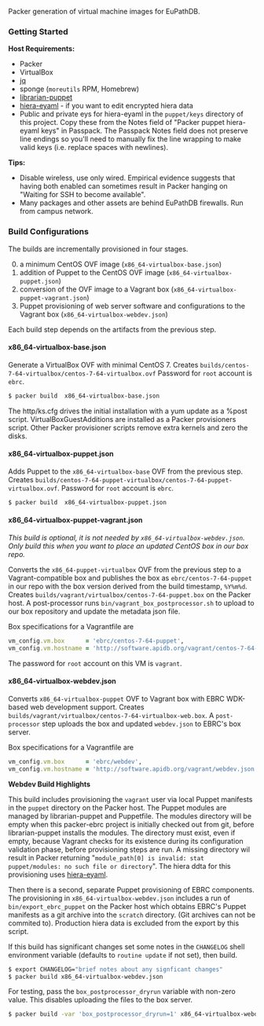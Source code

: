 Packer generation of virtual machine images for EuPathDB.

### Getting Started

**Host Requirements:**

- Packer
- VirtualBox
- [jq](https://stedolan.github.io/jq/)
- sponge (`moreutils` RPM, Homebrew)
- [librarian-puppet](https://github.com/rodjek/librarian-puppet)
- [hiera-eyaml](https://github.com/voxpupuli/hiera-eyaml) - if you want to edit encrypted hiera data
- Public and private eys for hiera-eyaml in the `puppet/keys` directory
of this project. Copy these from the Notes field of "Packer puppet
hiera-eyaml keys" in Passpack. The Passpack Notes field does not
preserve line endings so you'll need to manually fix the line wrapping
to make valid keys (i.e. replace spaces with newlines).

**Tips:**

- Disable wireless, use only wired. Empirical evidence suggests that
having both enabled can sometimes result in Packer hanging on "Waiting
for SSH to become available".
- Many packages and other assets are behind EuPathDB firewalls. Run from
campus network.

### Build Configurations

The builds are incrementally provisioned in four stages.

  0. a minimum CentOS OVF image (`x86_64-virtualbox-base.json`)
  0. addition of Puppet to the CentOS OVF image (`x86_64-virtualbox-puppet.json`)
  0. conversion of the OVF image to a Vagrant box (`x86_64-virtualbox-puppet-vagrant.json`)
  0. Puppet provisioning of web server software and configurations to the Vagrant box (`x86_64-virtualbox-webdev.json`)

Each build step depends on the artifacts from the previous step.

#### x86_64-virtualbox-base.json

Generate a VirtualBox OVF with minimal CentOS 7. Creates
`builds/centos-7-64-virtualbox/centos-7-64-virtualbox.ovf`
Password for `root` account is `ebrc`.

```bash
$ packer build  x86_64-virtualbox-base.json
```

The http/ks.cfg drives the initial installation with a yum update as a
%post script. VirtualBoxGuestAdditions are installed as a Packer
provisioners script. Other Packer provisioner scripts remove extra
kernels and zero the disks.

#### x86_64-virtualbox-puppet.json

Adds Puppet to the `x86_64-virtualbox-base` OVF from the previous step.
Creates
`builds/centos-7-64-puppet-virtualbox/centos-7-64-puppet-virtualbox.ovf`.
Password for `root` account is `ebrc`.

```bash
$ packer build  x86_64-virtualbox-puppet.json
```

#### x86_64-virtualbox-puppet-vagrant.json

_This build is optional, it is not needed by
`x86_64-virtualbox-webdev.json`. Only build this when you want to place an
updated CentOS box in our box repo._

Converts the `x86_64-puppet-virtualbox` OVF from the previous step to a
Vagrant-compatible box and publishes the box as
`ebrc/centos-7-64-puppet` in our repo with the box version derived from
the build timestamp, `%Y%m%d`. Creates
`builds/vagrant/virtualbox/centos-7-64-puppet.box` on the Packer host. A
post-processor runs `bin/vagrant_box_postprocessor.sh` to upload to our
box repository and update the metadata json file.

Box specifications for a Vagrantfile are

```ruby
vm_config.vm.box      = 'ebrc/centos-7-64-puppet',
vm_config.vm.hostname = 'http://software.apidb.org/vagrant/centos-7-64-puppet.json'
```

The password for `root` account on this VM is `vagrant`.

#### x86_64-virtualbox-webdev.json

Converts `x86_64-virtualbox-puppet` OVF to Vagrant box with EBRC
WDK-based web development support. Creates
`builds/vagrant/virtualbox/centos-7-64-virtualbox-web.box`. A
`post-processor` step uploads the box and updated `webdev.json` to
EBRC's box server.

Box specifications for a Vagrantfile are

```ruby
vm_config.vm.box      = 'ebrc/webdev',
vm_config.vm.hostname = 'http://software.apidb.org/vagrant/webdev.json'
```

**Webdev Build Highlights**

This build includes provisioning the `vagrant` user via local Puppet
manifests in the `puppet` directory on the Packer host. The Puppet
modules are managed by librarian-puppet and Puppetfile. The modules
directory will be empty when this packer-ebrc project is initially
checked out from git, before librarian-puppet installs the modules. The
directory must exist, even if empty, because Vagrant checks for its
existence during its configuration validation phase, before provisioning
steps are run. A missing directory wil result in Packer returning
"`module_path[0] is invalid: stat puppet/modules: no such file or directory`".
The hiera ddta for this provisioning uses
[hiera-eyaml](https://github.com/voxpupuli/hiera-eyaml ).

Then there is a second, separate Puppet provisioning of EBRC components.
The provisioning in `x86_64-virtualbox-webdev.json` includes a run of
`bin/export_ebrc_puppet` on the Packer host which obtains EBRC's Puppet
manifests as a git archive into the `scratch` directory. (Git archives
can not be commited to). Production hiera data is excluded from the
export by this script.

If this build has significant changes set some notes in the `CHANGELOG`
shell environment variable (defaults to `routine update` if not set),
then build.

```bash
$ export CHANGELOG="brief notes about any signficant changes"
$ packer build x86_64-virtualbox-webdev.json
```

For testing, pass the `box_postprocessor_dryrun` variable with
non-zero value. This disables uploading the files to the box server.

```bash
$ packer build -var 'box_postprocessor_dryrun=1' x86_64-virtualbox-webdev.json
```
